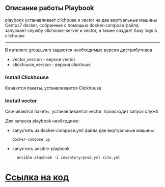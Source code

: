 Описание работы Playbook
----
playbook устанавливает clichouse и vector на две виртуальные машины Centos7 docker, собранные с помощью docker-compose файла, запускает службу clichouse-server и vector, а также создает базу logs в clichouse

---

В каталоге group_vars задаются необходимые версии дистрибутивов 
- vector_version - версия vector
- clickhouse_version - версия clickhous

### Install Clickhouse

Качаются пакеты, устанвливается Clickhouse

### Install vector

Скачиваются пакеты, устанавливается vector. 
происходит запуск служб

Для запуска playbook необходимо:

- запустить из docker-compose.yml файла две виртуальные машины

      docker-compose up
  
- запустить ansible-playbook

        ansible-playbook -i inventory/prod.yml site.yml

# [Ссылка на код](https://github.com/Vadim-Nazarov/netologi/tree/main/ans/08-ansible-02-playbook/playbook)
